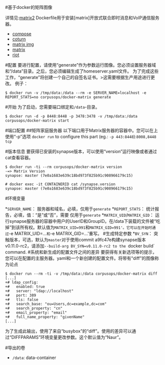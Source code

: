 #基于docker的矩阵图像


详情见:[matrix2](https://github.com/xvmvx/docker-matrix-2)
Dockerfile用于安装[matrix]开放式联合即时消息和VoIP通信服务器。

- [compose](https://github.com/corpusops/setups.matrix)
- [coturn](https://github.com/coturn/coturn)
- [matrix img](https://github.com/corpusops/docker-matrix)
- [matrix](https://matrix.org)
- [riot](https://github.com/corpusops/docker-riot)

#配置
要进行配置，请使用“generate”作为参数运行图像。您必须设置服务器域和“/data”目录。之后，您必须编辑生成了homeserver.yaml文件。
为了完成这些工作，“generate”将创建一个自己的自签名证书。>这需要根据生产用途进行更改。
例子：

    $ docker run -v /tmp/data:/data --rm -e SERVER_NAME=localhost -e REPORT_STATS=no corpusops/docker-matrix generate
    
    

#开始
为了启动，您需要端口绑定和`/data`-目录。

    $ docker run -d -p 8448:8448 -p 3478:3478 -v /tmp/data:/data corpusops/docker-matrix start

#端口配置
##矩阵家庭服务器
以下端口用于Matrix服务器的容器中。您可以在上使用“-p”选项
`docker run` to configure this part (eg.: `-p 443:8448`):`8008,8448 tcp`


#版本信息
要获得已安装的synapse版本，可以使用“version”运行映像或者通过cat查看容器。

    $ docker run -ti --rm corpusops/docker-matrix version
    -=> Matrix Version
    synapse: master (7e0a1683e639c18bd973f825b91c908966179c15)

    # docker exec -it CONTAINERID cat /synapse.version
    synapse: master (7e0a1683e639c18bd973f825b91c908966179c15)


#环境变量

*`SERVER_NAME`：      服务器和域名，必填，仅用于`generate`
*`REPORT_STATS`：    统计报告，必填，值：“是”或“否”，需要
仅用于`generate`
*`MATRIX_UID`/`MATRIX_GID`：    运行synapse服务器的容器中用户的UserID和GroupID。在/data下装载的文件被“吃掉”到该所有权。默认值为`MATRIX_UID=991`和`MATRIX_GID=991'。它可以在开始时通过`-e MATRIX_UID=…`和`-e MATRIX_GID=…'重写。
#生成特定参数
*`BV_SYN`：    突触版本，可选，默认为`master`对于使用commit a9fc47e构建synapse版本v0.11.0-rc2，请添加`--build-arg BV_SYN=v0.11.0-rc2 to the `docker
build` command.
#系统和新生成的配置文件之间的差异
要获得有关新选项等的提示，您可以在配置的主服务器。yaml和一个新创建的配置文件。将带有“diff”的图像称为论点


```
$ docker run --rm -ti -v /tmp/data:/data corpusops/docker-matrix diff
[...]
+# ldap_config:
+#   enabled: true
+#   server: "ldap://localhost"
+#   port: 389
+#   tls: false
+#   search_base: "ou=Users,dc=example,dc=com"
+#   search_property: "cn"
+#   email_property: "email"
+#   full_name_property: "givenName"
[...]
```

为了生成此输出，使用了来自“busybox”的“diff”。使用的差异可以通过“DIFFPARAMS”环境变量更改参数。这个默认值为“Naur”。


#导出的卷

* `/data`: data-container
